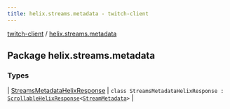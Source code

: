 ```yaml
---
title: helix.streams.metadata - twitch-client
---
```


[twitch-client](../index.html) / [helix.streams.metadata](./index.html)

## Package helix.streams.metadata

### Types

| [StreamsMetadataHelixResponse](-streams-metadata-helix-response/index.html) | `class StreamsMetadataHelixResponse : `[`ScrollableHelixResponse`](../helix.http.model/-scrollable-helix-response/index.html)`<`[`StreamMetadata`](../helix.streams.metadata.model/-stream-metadata/index.html)`>` |


